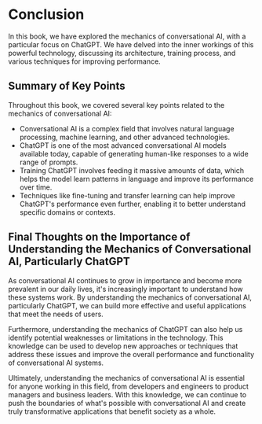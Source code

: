 Conclusion
==========

In this book, we have explored the mechanics of conversational AI, with a particular focus on ChatGPT. We have delved into the inner workings of this powerful technology, discussing its architecture, training process, and various techniques for improving performance.

Summary of Key Points
---------------------

Throughout this book, we covered several key points related to the mechanics of conversational AI:

* Conversational AI is a complex field that involves natural language processing, machine learning, and other advanced technologies.
* ChatGPT is one of the most advanced conversational AI models available today, capable of generating human-like responses to a wide range of prompts.
* Training ChatGPT involves feeding it massive amounts of data, which helps the model learn patterns in language and improve its performance over time.
* Techniques like fine-tuning and transfer learning can help improve ChatGPT's performance even further, enabling it to better understand specific domains or contexts.

Final Thoughts on the Importance of Understanding the Mechanics of Conversational AI, Particularly ChatGPT
----------------------------------------------------------------------------------------------------------

As conversational AI continues to grow in importance and become more prevalent in our daily lives, it's increasingly important to understand how these systems work. By understanding the mechanics of conversational AI, particularly ChatGPT, we can build more effective and useful applications that meet the needs of users.

Furthermore, understanding the mechanics of ChatGPT can also help us identify potential weaknesses or limitations in the technology. This knowledge can be used to develop new approaches or techniques that address these issues and improve the overall performance and functionality of conversational AI systems.

Ultimately, understanding the mechanics of conversational AI is essential for anyone working in this field, from developers and engineers to product managers and business leaders. With this knowledge, we can continue to push the boundaries of what's possible with conversational AI and create truly transformative applications that benefit society as a whole.


